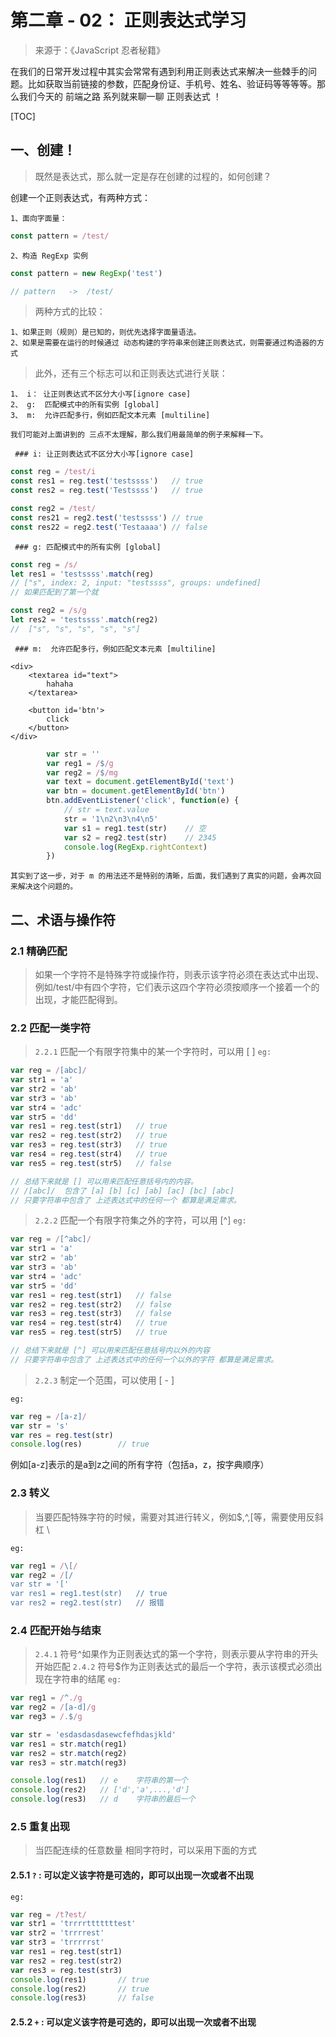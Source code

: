 # 第二章 - 02： 正则表达式学习

>来源于：《JavaScript 忍者秘籍》

在我们的日常开发过程中其实会常常有遇到利用正则表达式来解决一些棘手的问题。比如获取当前链接的参数，匹配身份证、手机号、姓名、验证码等等等等。那么我们今天的 前端之路 系列就来聊一聊 正则表达式 ！

[TOC]

## 一、创建！

> 既然是表达式，那么就一定是存在创建的过程的，如何创建？

创建一个正则表达式，有两种方式：

	1、面向字面量：

```javascript
const pattern = /test/
```

	2、构造 RegExp 实例

```javascript
const pattern = new RegExp('test')

// pattern   ->  /test/
```

> 两种方式的比较：

	1、如果正则（规则）是已知的，则优先选择字面量语法。
	2、如果是需要在运行的时候通过 动态构建的字符串来创建正则表达式，则需要通过构造器的方式

> 此外，还有三个标志可以和正则表达式进行关联：

	1、 i： 让正则表达式不区分大小写[ignore case]
	2、 g:  匹配模式中的所有实例 [global]
	3、 m:  允许匹配多行，例如匹配文本元素 [multiline]

	我们可能对上面讲到的 三点不太理解，那么我们用最简单的例子来解释一下。

` ### i: 让正则表达式不区分大小写[ignore case]`
```javascript
const reg = /test/i
const res1 = reg.test('testssss')	// true
const res2 = reg.test('Testssss')	// true

const reg2 = /test/
const res21 = reg2.test('testssss')	// true
const res22 = reg2.test('Testaaaa')	// false
```

` ### g: 匹配模式中的所有实例 [global]`
```javascript
const reg = /s/
let res1 = 'testssss'.match(reg)
// ["s", index: 2, input: "testssss", groups: undefined]
// 如果匹配到了第一个就

const reg2 = /s/g
let res2 = 'testssss'.match(reg2)
//  ["s", "s", "s", "s", "s"]
```

` ### m:  允许匹配多行，例如匹配文本元素 [multiline]`

```htmlbars
<div>
    <textarea id="text">
        hahaha
    </textarea>

    <button id='btn'>
        click
    </button>
</div>
```

```javascript
        var str = ''
        var reg1 = /$/g
        var reg2 = /$/mg
        var text = document.getElementById('text')
        var btn = document.getElementById('btn')
        btn.addEventListener('click', function(e) {
            // str = text.value
            str = '1\n2\n3\n4\n5'
            var s1 = reg1.test(str)    // 空
            var s2 = reg2.test(str)    // 2345
            console.log(RegExp.rightContext)
        })
```

	其实到了这一步，对于 m 的用法还不是特别的清晰，后面，我们遇到了真实的问题，会再次回来解决这个问题的。


## 二、术语与操作符

### 2.1 精确匹配
>如果一个字符不是特殊字符或操作符，则表示该字符必须在表达式中出现、例如/test/中有四个字符，它们表示这四个字符必须按顺序一个接着一个的出现，才能匹配得到。
	

### 2.2 匹配一类字符

> `2.2.1` 匹配一个有限字符集中的某一个字符时，可以用 [ ]
` eg: `
```javascript
var reg = /[abc]/
var str1 = 'a'
var str2 = 'ab'
var str3 = 'ab'
var str4 = 'adc'
var str5 = 'dd'
var res1 = reg.test(str1)	// true
var res2 = reg.test(str2)	// true
var res3 = reg.test(str3)	// true
var res4 = reg.test(str4)	// true
var res5 = reg.test(str5)	// false

// 总结下来就是 [] 可以用来匹配任意括号内的内容。
// /[abc]/  包含了 [a] [b] [c] [ab] [ac] [bc] [abc]
// 只要字符串中包含了 上述表达式中的任何一个 都算是满足需求。 

```

> `2.2.2` 匹配一个有限字符集之外的字符，可以用 [^]
` eg: `

```javascript
var reg = /[^abc]/
var str1 = 'a'
var str2 = 'ab'
var str3 = 'ab'
var str4 = 'adc'
var str5 = 'dd'
var res1 = reg.test(str1)	// false
var res2 = reg.test(str2)	// false
var res3 = reg.test(str3)	// false
var res4 = reg.test(str4)	// true
var res5 = reg.test(str5)	// true

// 总结下来就是 [^] 可以用来匹配任意括号内以外的内容
// 只要字符串中包含了 上述表达式中的任何一个以外的字符 都算是满足需求。 

```

> `2.2.3` 制定一个范围，可以使用 [ - ]

` eg: `

```javascript
var reg = /[a-z]/
var str = 's'
var res = reg.test(str)	 
console.log(res)		// true
```

例如[a-z]表示的是a到z之间的所有字符（包括a，z，按字典顺序）


### 2.3 转义

> 当要匹配特殊字符的时候，需要对其进行转义，例如$,^,[等，需要使用反斜杠 \ 

` eg: `

```javascript
var reg1 = /\[/
var reg2 = /[/
var str = '['
var res1 = reg1.test(str)	// true
var res2 = reg2.test(str)	// 报错
```


### 2.4 匹配开始与结束

>  `2.4.1`  符号^如果作为正则表达式的第一个字符，则表示要从字符串的开头开始匹配
>  `2.4.2`  符号$作为正则表达式的最后一个字符，表示该模式必须出现在字符串的结尾
`eg:`

```javascript
var reg1 = /^./g
var reg2 = /[a-d]/g
var reg3 = /.$/g

var str = 'esdasdasdasewcfefhdasjkld'
var res1 = str.match(reg1)
var res2 = str.match(reg2)
var res3 = str.match(reg3)

console.log(res1)	// e	字符串的第一个
console.log(res2)	// ['d','a',...,'d']
console.log(res3)	// d	字符串的最后一个

```

### 2.5 重复出现

> 当匹配连续的任意数量 相同字符时，可以采用下面的方式

#### 2.5.1  `?` :  可以定义该字符是可选的，即可以出现一次或者不出现

` eg: `

```javascript
var reg = /t?est/
var str1 = 'trrrrtttttttest'
var str2 = 'trrrrest'
var str3 = 'trrrrrst'
var res1 = reg.test(str1)
var res2 = reg.test(str2)
var res3 = reg.test(str3)
console.log(res1)		// true
console.log(res2)		// true
console.log(res3)		// false
```

#### 2.5.2  `+` :  可以定义该字符是可选的，即可以出现一次或者不出现
